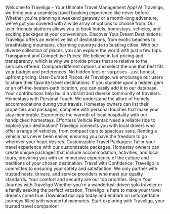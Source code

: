 Welcome to Traveligo - Your Ultimate Travel Management App!
 At Traveligo, we bring you a seamless travel booking experience like
            never before. Whether you're planning a weekend getaway or a
            month-long adventure, we've got you covered with a wide array of
            options to choose from. Our user-friendly platform allows you to
            book hotels, homestays, vehicles, and exciting packages at your
            convenience.
 Discover Your Dream Destinations: 
            Traveligo offers an extensive list
            of destinations, from exotic beaches to breathtaking mountains,
            charming countryside to bustling cities. With our diverse collection
            of places, you can explore the world with just a few taps.
Transparent and Competitive Prices: We believe in fair pricing and
            transparency, which is why we provide prices that are relative to
            the services offered. Compare different options and select the one
            that best fits your budget and preferences. No hidden fees or
            surprises - just honest, upfront pricing. User-Curated
 Places: At Traveligo, we encourage our users to share their favorite
            travel destinations. If you stumble upon a hidden gem or an
            off-the-beaten-path location, you can easily add it to our database.
            Your contributions help build a vibrant and diverse community of
            travelers.
Homestays with Personal Touch: We understand the allure of homely
            accommodations during your travels. Homestay owners can list their
            properties and packages, complete with personal touches that make
            your stay memorable. Experience the warmth of local hospitality with
            our handpicked homestays.
Effortless Vehicle Rental: Need a reliable ride to explore your
            destination? Traveligo connects you with local drivers who offer a
            range of vehicles, from compact cars to spacious vans. Renting a
            vehicle has never been easier, ensuring you have the freedom to go
            wherever your heart desires.
Customizable Travel Packages: Tailor your travel experience with our
            customizable packages. Homestay owners can create unique packages
            that include accommodation, activities, and local tours, providing
            you with an immersive experience of the culture and traditions of
            your chosen destination.
 Travel with Confidence: Traveligo is committed to ensuring your
            safety and satisfaction. We only partner with trusted hosts,
            drivers, and service providers who meet our quality standards. Your
            comfort and security are our top priorities.
Begin Your Journey with Traveligo Whether you're a wanderlust-driven
            solo traveler or a family seeking the perfect vacation, Traveligo is
            here to make your travel dreams come true. Download our app today
            and embark on unforgettable journeys filled with wonderful memories.
            Start exploring with Traveligo, your trusted travel companion!
